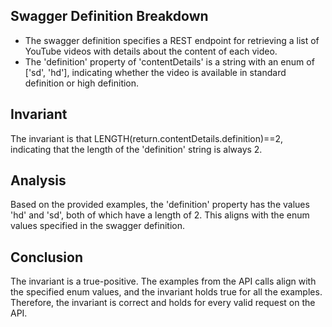 ## Swagger Definition Breakdown
- The swagger definition specifies a REST endpoint for retrieving a list of YouTube videos with details about the content of each video.
- The 'definition' property of 'contentDetails' is a string with an enum of ['sd', 'hd'], indicating whether the video is available in standard definition or high definition.

## Invariant
The invariant is that LENGTH(return.contentDetails.definition)==2, indicating that the length of the 'definition' string is always 2.

## Analysis
Based on the provided examples, the 'definition' property has the values 'hd' and 'sd', both of which have a length of 2. This aligns with the enum values specified in the swagger definition.

## Conclusion
The invariant is a true-positive. The examples from the API calls align with the specified enum values, and the invariant holds true for all the examples. Therefore, the invariant is correct and holds for every valid request on the API.
